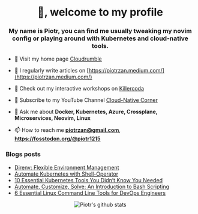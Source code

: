 <h1 align="center">👋, welcome to my profile</h1>
<h3 align="center">My name is Piotr, you can find me usually tweaking my novim
config or playing around with Kubernetes and cloud-native tools.</h3>

- 🔭 Visit my home page [Cloudrumble](https://www.cloudrumble.net)

- 📝 I regularly write articles on [https://piotrzan.medium.com/](https://piotrzan.medium.com/)

- 🌱 Check out my interactive workshops on [Killercoda](https://killercoda.com/decoder)
  
- 🎥 Subscribe to my YouTube Channel [Cloud-Native Corner](https://www.youtube.com/channel/UCkWVN7H3JqGtJ5Pv5bvCrAw)

- 💬 Ask me about **Docker, Kubernetes, Azure, Crossplane, Microservices, Neovim, Linux**

- 📫 How to reach me **piotrzan@gmail.com**, **https://fosstodon.org/@piotr1215**

### Blogs posts

<!-- BLOG-POST-LIST:START -->
- [Direnv: Flexible Environment Management](https://itnext.io/direnv-flexible-environment-management-4a9703c46645?source=rss-3c5c31a7d1d7------2)
- [Automate Kubernetes with Shell-Operator](https://itnext.io/automate-kubernetes-with-shell-operator-1ae5b50408ae?source=rss-3c5c31a7d1d7------2)
- [10 Essential Kubernetes Tools You Didn’t Know You Needed](https://itnext.io/10-essential-kubernetes-tools-you-didnt-know-you-needed-06954251d845?source=rss-3c5c31a7d1d7------2)
- [Automate, Customize, Solve: An Introduction to Bash Scripting](https://faun.pub/automate-customize-solve-an-introduction-to-bash-scripting-f5a9ae8e41cf?source=rss-3c5c31a7d1d7------2)
- [6 Essential Linux Command Line Tools for DevOps Engineers](https://itnext.io/6-essential-linux-command-line-tools-for-devops-engineers-5cd23b578c50?source=rss-3c5c31a7d1d7------2)
<!-- BLOG-POST-LIST:END -->

<p align="center">
  <img
  src="https://github-readme-stats.vercel.app/api?username=piotr1215&count_private=true" alt="Piotr's github stats">
</p>
